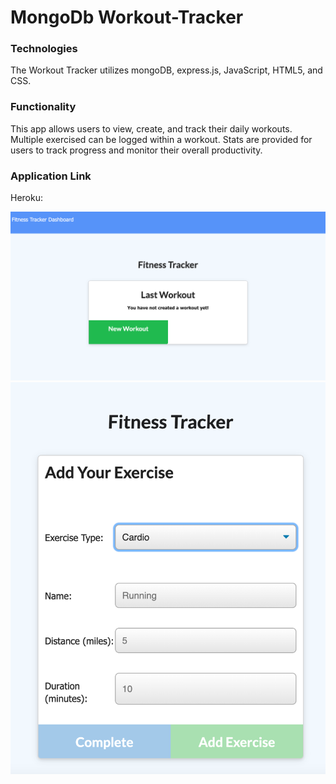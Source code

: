 # MongoDb Workout-Tracker

### Technologies

The Workout Tracker utilizes mongoDB, express.js, JavaScript, HTML5, and CSS.


### Functionality

This app allows users to view, create, and track their daily workouts. Multiple exercised can be logged within a workout. Stats are provided for users to track progress and monitor their overall productivity.



### Application Link

Heroku:


![](public/images/landing-page.png)
![](public/images/workout-input.png)


